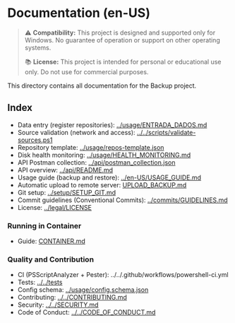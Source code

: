 # Documentation (en-US)

> ⚠️ **Compatibility:** This project is designed and supported only for Windows. No guarantee of operation or support on other operating systems.
> 
> 📚 **License:** This project is intended for personal or educational use only. Do not use for commercial purposes.

This directory contains all documentation for the Backup project.

## Index

- Data entry (register repositories): [../usage/ENTRADA_DADOS.md](../usage/ENTRADA_DADOS.md)
- Source validation (network and access): [../../scripts/validate-sources.ps1](../../scripts/validate-sources.ps1)
- Repository template: [../usage/repos-template.json](../usage/repos-template.json)
- Disk health monitoring: [../usage/HEALTH_MONITORING.md](../usage/HEALTH_MONITORING.md)
- API Postman collection: [../api/postman_collection.json](../api/postman_collection.json)
- API overview: [../api/README.md](../api/README.md)
- Usage guide (backup and restore): [../en-US/USAGE_GUIDE.md](USAGE_GUIDE.md)
- Automatic upload to remote server: [UPLOAD_BACKUP.md](UPLOAD_BACKUP.md)
- Git setup: [../setup/SETUP_GIT.md](../setup/SETUP_GIT.md)
- Commit guidelines (Conventional Commits): [../commits/GUIDELINES.md](../commits/GUIDELINES.md)
- License: [../legal/LICENSE](../legal/LICENSE)


### Running in Container

- Guide: [CONTAINER.md](CONTAINER.md)

### Quality and Contribution

- CI (PSScriptAnalyzer + Pester): ../../.github/workflows/powershell-ci.yml
- Tests: [../../tests](../../tests)
- Config schema: [../usage/config.schema.json](../usage/config.schema.json)
- Contributing: [../../CONTRIBUTING.md](../../CONTRIBUTING.md)
- Security: [../../SECURITY.md](../../SECURITY.md)
- Code of Conduct: [../../CODE_OF_CONDUCT.md](../../CODE_OF_CONDUCT.md)
